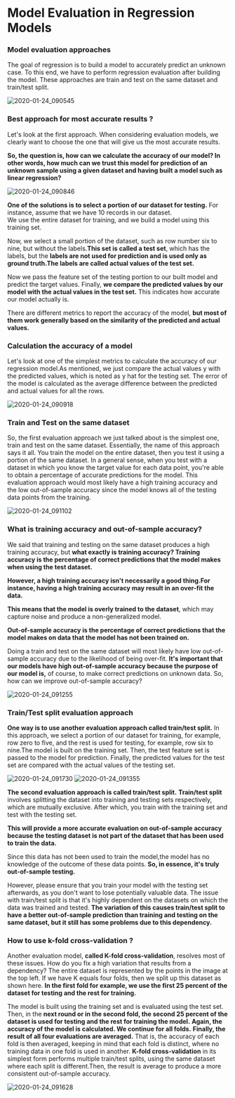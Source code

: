 # Model Evaluation in Regression Models

### Model evaluation approaches
The goal of regression is to build a model to accurately predict an unknown case. To this end, we have to perform regression evaluation after building the model. These approaches are train and test on the same dataset and train/test split.

![2020-01-24_090545](https://user-images.githubusercontent.com/46414243/73050521-d5b36680-3e88-11ea-8ec3-a29bffbc501b.png)

### Best approach for most accurate results ?
Let's look at the first approach. When considering evaluation models,  we clearly want to choose the one that will give us the most accurate results. 

**So, the question is,  how can we calculate the accuracy of our model?
In other words, how much can we trust this model for prediction of  an unknown sample using a given dataset and having built a model such as linear regression?**

![2020-01-24_090846](https://user-images.githubusercontent.com/46414243/73050631-2925b480-3e89-11ea-9374-6d02ed9d8f41.png)

**One of the solutions is to select a portion of our dataset for testing.** For instance, assume that we have 10 records in our dataset.  
We use the entire dataset for training, and we build a model using this training set.

Now, we select a small portion of the dataset, such as row number six to nine,  but without the labels.**This set is called a test set**, which has the labels, but the **labels are not used for prediction and is used only as ground truth.The labels are called actual values of the test set.**

Now we pass the feature set of the testing portion to our built model and predict the target values. Finally, **we compare the predicted values by our model with the actual values in the test set.** This indicates how accurate our model actually is. 

There are different metrics to report the accuracy of the model, **but most of them work generally based on the similarity of the predicted and actual values.**

### Calculation the accuracy of a model
Let's look at one of the simplest metrics to  calculate the accuracy of our regression model.As mentioned, we just compare the actual values y with the predicted values, which is noted as y hat for the testing set. The error of the model is calculated as the average difference between the predicted and actual values for all the rows.

![2020-01-24_090918](https://user-images.githubusercontent.com/46414243/73050700-5a9e8000-3e89-11ea-846c-b2edbb9b8287.png)

### Train and Test on the same dataset
So, the first evaluation approach we just talked about is the simplest one, train and test on the same dataset. Essentially, the name of this approach says it all. You train the model on the entire dataset, then you test it using a portion of the same dataset. In a general sense, when you test with a dataset in which you know the target value for each data point, you're able to obtain a percentage of accurate predictions for the model. This evaluation approach would most likely have a high training accuracy and the low out-of-sample accuracy since the model knows all of the testing data points from the training.

![2020-01-24_091102](https://user-images.githubusercontent.com/46414243/73050753-8ae61e80-3e89-11ea-9e24-c2f7c80c1406.png)

### What is training accuracy and out-of-sample accuracy?
We said that training and testing on the same dataset produces a high training accuracy,  but **what exactly is training accuracy? 
Training accuracy is the percentage of correct predictions that the model makes when using the test dataset.** 

**However, a high training accuracy isn't necessarily a good thing.For instance, having a high training accuracy may result in an over-fit the data.**

**This means that the model is overly trained to the dataset**, which may capture noise and produce a non-generalized model. 

**Out-of-sample accuracy is the percentage of correct predictions that the model makes on data that the model has not been trained on.** 

Doing a train and test on the same dataset will most likely have low out-of-sample accuracy due to the likelihood of being over-fit.
**It's important that our models have high out-of-sample accuracy because the purpose of our model is,** of course, to make correct predictions on unknown data. So, how can we improve out-of-sample accuracy?

![2020-01-24_091255](https://user-images.githubusercontent.com/46414243/73050820-bd901700-3e89-11ea-8735-1519801c495b.png)

### Train/Test split evaluation approach
**One way is to use another evaluation approach called train/test split.** 
In this approach, we select a portion of our dataset for training, for example, row zero to five, and the rest is used for testing, for example, row six to nine.The model is built on the training set. Then, the test feature set is passed to the model for prediction.
Finally, the predicted values for  the test set are compared with the actual values of the testing set. 

![2020-01-24_091730](https://user-images.githubusercontent.com/46414243/73051035-6474b300-3e8a-11ea-8acb-71929cd92114.png)
![2020-01-24_091355](https://user-images.githubusercontent.com/46414243/73051034-6474b300-3e8a-11ea-8b52-8d3b391aee78.png)

**The second evaluation approach is called train/test split.** **Train/test split** involves splitting the dataset into training and testing sets respectively, which are mutually exclusive. After which, you train with the training set and test with the testing set.

**This will provide a more accurate evaluation on out-of-sample accuracy because the testing dataset is not part of the dataset that has been used to train the data.**

Since this data has not been used to train the model,the model has no knowledge of the outcome of these data points. **So, in essence, it's truly out-of-sample testing.**

However, please ensure that you train your model with the testing set afterwards, as you don't want to lose potentially valuable data.
The issue with train/test split is that it's highly  dependent on the datasets on which the data was trained and tested. 
**The variation of this causes train/test split to have a better out-of-sample prediction than training and testing on the same dataset, 
but it still has some problems due to this dependency.**  

### How to use k-fold cross-validation ?
Another evaluation model, **called K-fold cross-validation**,  resolves most of these issues. How do you fix a high variation that results from a dependency? 
The entire dataset is represented by the points in the image at the top left. If we have K equals four folds, then we split up this dataset as shown here. 
**In the first fold for example, we use the first 25 percent of the dataset for testing and the rest for training.** 

The model is built using the training set and is evaluated using the test set. Then, in the **next round or in the second fold, the second 25 percent of the dataset is used for testing and the rest for training the model.** 
**Again, the accuracy of the model is calculated. We continue for all folds.**
**Finally, the result of all four evaluations are averaged.**
That is, the accuracy of each fold is then averaged, keeping in mind that each fold is distinct, where no training data in one fold is used in another. **K-fold cross-validation** in its simplest form performs multiple train/test splits, using the same dataset where each split is different.Then, the result is average to produce a more consistent out-of-sample accuracy.

![2020-01-24_091628](https://user-images.githubusercontent.com/46414243/73051054-6dfe1b00-3e8a-11ea-8e56-1758da940291.png)
